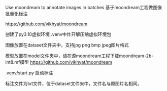 Use moondream to annotate images in batches 基于moondream工程做图像批量化标注

https://github.com/vikhyat/moondream

创建了py3.10虚拟环境 .venv中炸开解压缩虚拟环境包

图像放置在dataset文件夹中，支持jpg png bmp jpeg图片格式

模型放置在model文件夹中，请在源moondream工程下载moondream-2b-int8.mf模型  https://github.com/vikhyat/moondream

.venv/start.py 启动标注

标注文件为txt文件，位于dataset文件夹中，文件名与原图片名相同。
